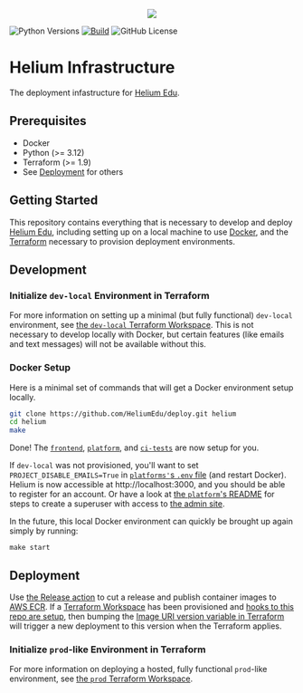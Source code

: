 <p align="center"><img src="https://www.heliumedu.com/assets/img/logo_full_blue.png" /></p>

![Python Versions](https://img.shields.io/badge/python-%203.12%20-blue)
[![Build](https://img.shields.io/github/actions/workflow/status/HeliumEdu/deploy/build.yml)](https://github.com/HeliumEdu/deploy/actions/workflows/build.yml)
![GitHub License](https://img.shields.io/github/license/heliumedu/deploy)

# Helium Infrastructure

The deployment infastructure for [Helium Edu](https://www.heliumedu.com/).

## Prerequisites

- Docker
- Python (>= 3.12)
- Terraform (>= 1.9)
- See [Deployment](#deployment) for others

## Getting Started

This repository contains everything that is necessary to develop and deploy [Helium Edu](https://www.heliumedu.com),
including setting up on a local machine to use [Docker](https://docs.docker.com/), and the [Terraform](https://app.terraform.io/app) necessary to provision
deployment environments.

## Development

### Initialize `dev-local` Environment in Terraform

For more information on setting up a minimal (but fully functional) `dev-local` environment, see
[the `dev-local` Terraform Workspace](https://github.com/HeliumEdu/deploy/tree/main/terraform/environments/dev-local#readme).
This is not necessary to develop locally with Docker, but certain features (like emails and text messages)
will not be available without this.

### Docker Setup

Here is a minimal set of commands that will get a Docker environment setup locally.

```sh
git clone https://github.com/HeliumEdu/deploy.git helium
cd helium
make
```

Done! The [`frontend`](https://github.com/HeliumEdu/frontend), [`platform`](https://github.com/HeliumEdu/platform), and
[`ci-tests`](https://github.com/HeliumEdu/ci-tests) are now setup for you.

If `dev-local` was not provisioned, you'll want to set `PROJECT_DISABLE_EMAILS=True` in [`platforms'`s `.env` file](https://github.com/HeliumEdu/platform/blob/main/.env.docker.example)
(and restart Docker). Helium is now accessible at http://localhost:3000, and you should be able to register for an
account. Or have a look at [the `platform`'s README](https://github.com/HeliumEdu/platform?tab=readme-ov-file#docker-setup)
for steps to create a superuser with access to [the admin site](http://localhost:8000/admin).

In the future, this local Docker environment can quickly be brought up again simply by running:

```
make start
```

## Deployment

Use [the Release action](https://github.com/HeliumEdu/deploy/actions/workflows/release.yml) to cut a release and publish container images to
[AWS ECR](https://aws.amazon.com/ecr/). If a [Terraform Workspace](https://developer.hashicorp.com/terraform/cli/workspaces) has been provisioned
and [hooks to this repo are setup](https://developer.hashicorp.com/terraform/cloud-docs/vcs), then bumping the
[Image URI version variable in Terraform](https://github.com/HeliumEdu/deploy/blob/main/terraform/environments/prod/variables.tf#L1) will trigger a new deployment to this version when the Terraform applies.

### Initialize `prod`-like Environment in Terraform

For more information on deploying a hosted, fully functional `prod`-like environment, see
[the `prod` Terraform Workspace](https://github.com/HeliumEdu/deploy/tree/main/terraform/environments/prod#readme).
